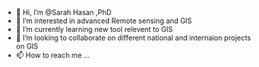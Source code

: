 - 👋 Hi, I’m @Sarah Hasan ,PhD
- 👀 I’m interested in advanced Remote sensing and GIS
- 🌱 I’m currently learning new tool relevent to GIS 
- 💞️ I’m looking to collaborate on different national and internaion projects on GIS
- 📫 How to reach me ...

<!---
SarahLSGI/SarahLSGI is a ✨ special ✨ repository because its `README.md` (this file) appears on your GitHub profile.
You can click the Preview link to take a look at your changes.
--->
